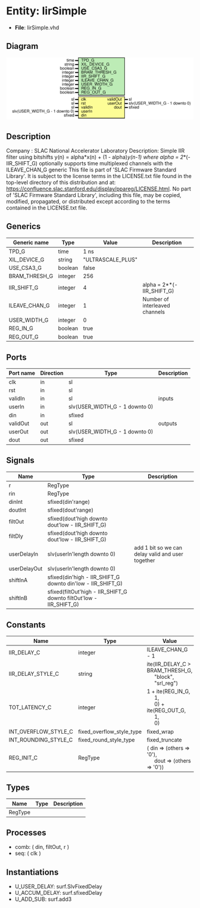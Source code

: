 # Entity: IirSimple

- **File**: IirSimple.vhd
## Diagram

![Diagram](IirSimple.svg "Diagram")
## Description

Company    : SLAC National Accelerator Laboratory
Description: Simple IIR filter using bitshifts
             y(n) = alpha*x(n) + (1 - alpha)*y(n-1)
                where alpha = 2**(-IIR_SHIFT_G)
             optionally supports time multiplexed channels with the
                ILEAVE_CHAN_G generic
This file is part of 'SLAC Firmware Standard Library'.
It is subject to the license terms in the LICENSE.txt file found in the
top-level directory of this distribution and at:
   https://confluence.slac.stanford.edu/display/ppareg/LICENSE.html.
No part of 'SLAC Firmware Standard Library', including this file,
may be copied, modified, propagated, or distributed except according to
the terms contained in the LICENSE.txt file.
## Generics

| Generic name  | Type    | Value             | Description                    |
| ------------- | ------- | ----------------- | ------------------------------ |
| TPD_G         | time    | 1 ns              |                                |
| XIL_DEVICE_G  | string  | "ULTRASCALE_PLUS" |                                |
| USE_CSA3_G    | boolean | false             |                                |
| BRAM_THRESH_G | integer | 256               |                                |
| IIR_SHIFT_G   | integer | 4                 | alpha = 2**(-IIR_SHIFT_G)      |
| ILEAVE_CHAN_G | integer | 1                 | Number of interleaved channels |
| USER_WIDTH_G  | integer | 0                 |                                |
| REG_IN_G      | boolean | true              |                                |
| REG_OUT_G     | boolean | true              |                                |
## Ports

| Port name | Direction | Type                           | Description |
| --------- | --------- | ------------------------------ | ----------- |
| clk       | in        | sl                             |             |
| rst       | in        | sl                             |             |
| validIn   | in        | sl                             | inputs      |
| userIn    | in        | slv(USER_WIDTH_G - 1 downto 0) |             |
| din       | in        | sfixed                         |             |
| validOut  | out       | sl                             | outputs     |
| userOut   | out       | slv(USER_WIDTH_G - 1 downto 0) |             |
| dout      | out       | sfixed                         |             |
## Signals

| Name         | Type                                                                | Description                                       |
| ------------ | ------------------------------------------------------------------- | ------------------------------------------------- |
| r            | RegType                                                             |                                                   |
| rin          | RegType                                                             |                                                   |
| dinInt       | sfixed(din'range)                                                   |                                                   |
| doutInt      | sfixed(dout'range)                                                  |                                                   |
| filtOut      | sfixed(dout'high downto dout'low - IIR_SHIFT_G)                     |                                                   |
| filtDly      | sfixed(dout'high downto dout'low - IIR_SHIFT_G)                     |                                                   |
| userDelayIn  | slv(userIn'length downto 0)                                         | add 1 bit so we can delay valid and user together |
| userDelayOut | slv(userIn'length downto 0)                                         |                                                   |
| shiftInA     | sfixed(din'high - IIR_SHIFT_G downto din'low - IIR_SHIFT_G)         |                                                   |
| shiftInB     | sfixed(filtOut'high - IIR_SHIFT_G downto filtOut'low - IIR_SHIFT_G) |                                                   |
## Constants

| Name                 | Type                      | Value                                                                                                                                                                                           | Description            |
| -------------------- | ------------------------- | ----------------------------------------------------------------------------------------------------------------------------------------------------------------------------------------------- | ---------------------- |
| IIR_DELAY_C          | integer                   |  ILEAVE_CHAN_G - 1                                                                                                                                                                              |                        |
| IIR_DELAY_STYLE_C    | string                    |  ite(IIR_DELAY_C > BRAM_THRESH_G,<br><span style="padding-left:20px"> "block",<br><span style="padding-left:20px"> "srl_reg")                                                                   |                        |
| TOT_LATENCY_C        | integer                   |  1 + ite(REG_IN_G,<br><span style="padding-left:20px"> 1,<br><span style="padding-left:20px"> 0) + ite(REG_OUT_G,<br><span style="padding-left:20px"> 1,<br><span style="padding-left:20px"> 0) | Latency for user/valid |
| INT_OVERFLOW_STYLE_C | fixed_overflow_style_type |  fixed_wrap                                                                                                                                                                                     |                        |
| INT_ROUNDING_STYLE_C | fixed_round_style_type    |  fixed_truncate                                                                                                                                                                                 |                        |
| REG_INIT_C           | RegType                   |  (       din     => (others => '0'),<br><span style="padding-left:20px">       dout    => (others => '0'))                                                                                      |                        |
## Types

| Name    | Type | Description |
| ------- | ---- | ----------- |
| RegType |      |             |
## Processes
- comb: ( din, filtOut, r )
- seq: ( clk )
## Instantiations

- U_USER_DELAY: surf.SlvFixedDelay
- U_ACCUM_DELAY: surf.sfixedDelay
- U_ADD_SUB: surf.add3
